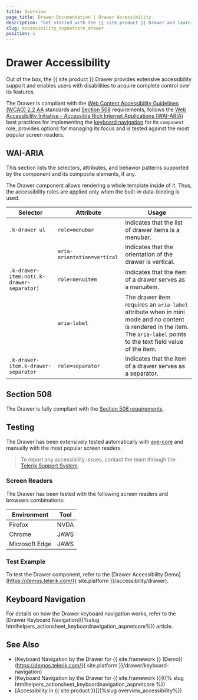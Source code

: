 ```yaml
---
title: Overview
page_title: Drawer Documentation | Drawer Accessibility
description: "Get started with the {{ site.product }} Drawer and learn about its accessibility support for WAI-ARIA, Section 508, and WCAG 2.2."
slug: accessibility_aspnetcore_drawer
position: 1
---
```


# Drawer Accessibility





Out of the box, the {{ site.product }} Drawer provides extensive accessibility support and enables users with disabilities to acquire complete control over its features.


The Drawer is compliant with the [Web Content Accessibility Guidelines (WCAG) 2.2 AA](https://www.w3.org/TR/WCAG22/) standards and [Section 508](https://www.section508.gov/) requirements, follows the [Web Accessibility Initiative - Accessible Rich Internet Applications (WAI-ARIA)](https://www.w3.org/WAI/ARIA/apg/) best practices for implementing the [keyboard navigation](#keyboard-navigation) for its `component` role, provides options for managing its focus and is tested against the most popular screen readers.

## WAI-ARIA


This section lists the selectors, attributes, and behavior patterns supported by the component and its composite elements, if any.


The Drawer component allows rendering a whole template inside of it. Thus, the accessibility roles are applied only when the built-in data-binding is used.

| Selector | Attribute | Usage |
| -------- | --------- | ----- |
| `.k-drawer ul` | `role=menubar` | Indicates that the list of drawer items is a menubar. |
|  | `aria-orientation=vertical` | Indicates that the orientation of the drawer is vertical. |
| `.k-drawer-item:not(.k-drawer-separator)` | `role=menuitem` | Indicates that the item of a drawer serves as a menuitem. |
|  | `aria-label` | The drawer item requires an `aria-label` attribute when in mini mode and no content is rendered in the item. The `aria-label` points to the text field value of the item. |
| `.k-drawer-item.k-drawer-separator` | `role=separator` | Indicates that the item of a drawer serves as a separator. |

## Section 508


The Drawer is fully compliant with the [Section 508 requirements](http://www.section508.gov/).

## Testing


The Drawer has been extensively tested automatically with [axe-core](https://github.com/dequelabs/axe-core) and manually with the most popular screen readers.

> To report any accessibility issues, contact the team through the [Telerik Support System](https://www.telerik.com/account/support-center).

### Screen Readers


The Drawer has been tested with the following screen readers and browsers combinations:

| Environment | Tool |
| ----------- | ---- |
| Firefox | NVDA |
| Chrome | JAWS |
| Microsoft Edge | JAWS |



### Test Example

To test the Drawer component, refer to the [Drawer Accessibility Demo](https://demos.telerik.com/{{ site.platform }}/accessibility/drawer).

## Keyboard Navigation

For details on how the Drawer keyboard navigation works, refer to the [Drawer Keyboard Navigation]({%slug htmlhelpers_actionsheet_keyboardnavigation_aspnetcore%}) article.

## See Also

* [Keyboard Navigation by the Drawer for {{ site.framework }} (Demo)](https://demos.telerik.com/{{ site.platform }}/drawer/keyboard-navigation)
* [Keyboard Navigation by the Drawer for {{ site.framework }}]({% slug htmlhelpers_actionsheet_keyboardnavigation_aspnetcore %})
* [Accessibility in {{ site.product }}]({%slug overview_accessibility%})